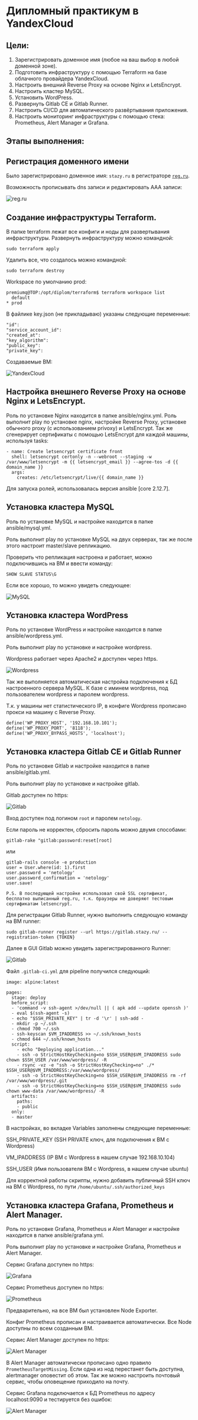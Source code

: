 # Дипломный практикум в YandexCloud

## Цели:

1) Зарегистрировать доменное имя (любое на ваш выбор в любой доменной зоне).
2) Подготовить инфраструктуру с помощью Terraform на базе облачного провайдера YandexCloud.
3) Настроить внешний Reverse Proxy на основе Nginx и LetsEncrypt.
4) Настроить кластер MySQL.
5) Установить WordPress.
6) Развернуть Gitlab CE и Gitlab Runner.
7) Настроить CI/CD для автоматического развёртывания приложения.
8) Настроить мониторинг инфраструктуры с помощью стека: Prometheus, Alert Manager и Grafana.

## Этапы выполнения:
## Регистрация доменного имени

Было зарегистрировано доменное имя: ```stazy.ru``` в регистраторе <code>[reg.ru](https://www.reg.ru)</code>. 

Возможность прописывать dns записи и редактировать ААА записи:

![reg.ru](/img/reg.ru.PNG)

## Создание инфраструктуры Terraform.

В папке terraform лежат все конфиги и ноды для развертывания инфраструктуры. Развернуть инфраструктуру можно командной:
```
sudo terraform apply
```
Удалить все, что создалось можно командной:
```
sudo terraform destroy
```
Workspace по умолчанию prod:
```
premiumq@TOP:/opt/diplom/terraform$ terraform workspace list
  default
* prod
```
В файлике key.json (не прикладываю) указаны следующие переменные:
```
"id":
"service_account_id":
"created_at":
"key_algorithm":
"public_key":
"private_key":
```
Создаваемые ВМ:

![YandexCloud](/img/yo_1.PNG)

## Настройка внешнего Reverse Proxy на основе Nginx и LetsEncrypt.

Роль по установке Nginx находится в папке ansible/nginx.yml.
Роль выполнит play по установке nginx, настройке Reverse Proxy, установке обычного proxy (с использованием privoxy) и LetsEncrypt.
Так же сгенерирует сертификаты с помощью LetsEncrypt для каждой машины, используя tasks:

```
- name: Create letsencrypt certificate front
  shell: letsencrypt certonly -n --webroot --staging -w /var/www/letsencrypt -m {{ letsencrypt_email }} --agree-tos -d {{ domain_name }}
  args:
    creates: /etc/letsencrypt/live/{{ domain_name }}
```
Для запуска ролей, использовалась версия ansible [core 2.12.7].

## Установка кластера MySQL

Роль по установке MySQL и настройке находится в папке ansible/mysql.yml.

Роль выполнит play по установке MySQL на двух серверах, так же после этого настроит master/slave репликацию. 

Проверить что репликация настроена и работает, можно подключившись на ВМ и ввести команду:

```
SHOW SLAVE STATUS\G
```
Если все хорошо, то можно увидеть следующее:

![MySQL](/img/mysql_1.PNG)

## Установка кластера WordPress

Роль по установке WordPress и настройке находится в папке ansible/wordpress.yml.

Роль выполнит play по установке и настройке wordpress. 

Wordpress работает через Apache2 и доступен через https.

![Wordpress](/img/wordpress_2.PNG)

Так же выполняется автоматическая настройка подключения к БД настроенного сервера MySQL. К базе с иминем wordpress, под пользователем wordpress и паролем wordpress.

Т.к. у машины нет статистического IP, в конфиге Wordpress прописано прокси на машину с Reverse Proxy.

```
define('WP_PROXY_HOST', '192.168.10.101');
define('WP_PROXY_PORT', '8118');
define('WP_PROXY_BYPASS_HOSTS', 'localhost');
```

## Установка кластера Gitlab CE и Gitlab Runner

Роль по установке Gitlab и настройке находится в папке ansible/gitlab.yml.

Роль выполнит play по установке и настройке gitlab.

Gitlab доступен по https:

![Gitlab](/img/gitlab_1.PNG)

Вход доступен под логином ```root``` и паролем ```netology```.

Если пароль не корректен, сбросить пароль можно двумя способами:

```
gitlab-rake "gitlab:password:reset[root]
```
или 

```
gitlab-rails console -e production
user = User.where(id: 1).first
user.password = 'netology'
user.password_confirmation = 'netology'
user.save!
```
```
P.S. В последующей настройке использовал свой SSL сертификат, бесплатно выписанный reg.ru, т.к. браузеры не доверяют тестовым сертификатам letsencrypt.
```

Для регистрации Gitlab Runner, нужно выполнить следующую команду на ВМ runner:

```
sudo gitlab-runner register --url https://gitlab.stazy.ru/ --registration-token {TOKEN}
```

Далее в GUI Gitlab можно увидеть зарегистрированного Runner:

![Gitlab](/img/gitlab_2.PNG)

Файл ```.gitlab-ci.yml``` для pipeline получился следующий: 

```
image: alpine:latest

pages:
  stage: deploy
  before_script:
  - 'command -v ssh-agent >/dev/null || ( apk add --update openssh )' 
  - eval $(ssh-agent -s)
  - echo "$SSH_PRIVATE_KEY" | tr -d '\r' | ssh-add -
  - mkdir -p ~/.ssh
  - chmod 700 ~/.ssh
  - ssh-keyscan $VM_IPADDRESS >> ~/.ssh/known_hosts
  - chmod 644 ~/.ssh/known_hosts
  script:
    - echo "Deploying application..." 
    - ssh -o StrictHostKeyChecking=no $SSH_USER@$VM_IPADDRESS sudo chown $SSH_USER /var/www/wordpress/ -R
    - rsync -vz -e "ssh -o StrictHostKeyChecking=no" ./* $SSH_USER@$VM_IPADDRESS:/var/www/wordpress/
    - ssh -o StrictHostKeyChecking=no $SSH_USER@$VM_IPADDRESS rm -rf /var/www/wordpress/.git
    - ssh -o StrictHostKeyChecking=no $SSH_USER@$VM_IPADDRESS sudo chown www-data /var/www/wordpress/ -R
  artifacts:
    paths:
    - public
  only:
  - master
```
В настройках, во вкладке Variables заполнены следующие переменные:

SSH_PRIVATE_KEY  (SSH PRIVATE ключ, для подключения к ВМ с Wordpress)

VM_IPADDRESS (IP ВМ с Wordpress в нашем случае 192.168.10.104)

SSH_USER (Имя пользователя ВМ с Wordpress, в нашем случае ubuntu)

Для корректной работы скрипты, нужно добавить публичный SSH ключ на ВМ с Wordpress, по пути ```/home/ubuntu/.ssh/authorized_keys```

## Установка кластера Grafana, Prometheus и Alert Manager.

Роль по установке Grafana, Prometheus и Alert Manager и настройке находится в папке ansible/grafana.yml.

Роль выполнит play по установке и настройке Grafana, Prometheus и Alert Manager.

Сервис Grafana доступен по https:

![Grafana](/img/grafana_1.PNG)

Сервис Prometheus доступен по https:

![Prometheus](/img/prometheus_1.PNG)

Предварительно, на все ВМ был установлен Node Exporter.

Конфиг Prometheus прописан и настраивается автоматически. Все Node доступны по всем созданным ВМ.

Сервис Alert Manager доступен по https:

![Alert Manager](/img/alertmanager_1.PNG)

В Alert Manager автоматически прописано одно правило ``` PrometheusTargetMissing ```. Если одна из нод перестанет быть доступна, alertmanager оповестит об этом. 
Так же можно настроить почтовый сервис, чтобы оповещение приходило на почту.

Сервис Grafana подключается к БД Prometheus по адресу localhost:9090 и тестируется без ошибок: 

![Alert Manager](/img/grafana_2.PNG)


